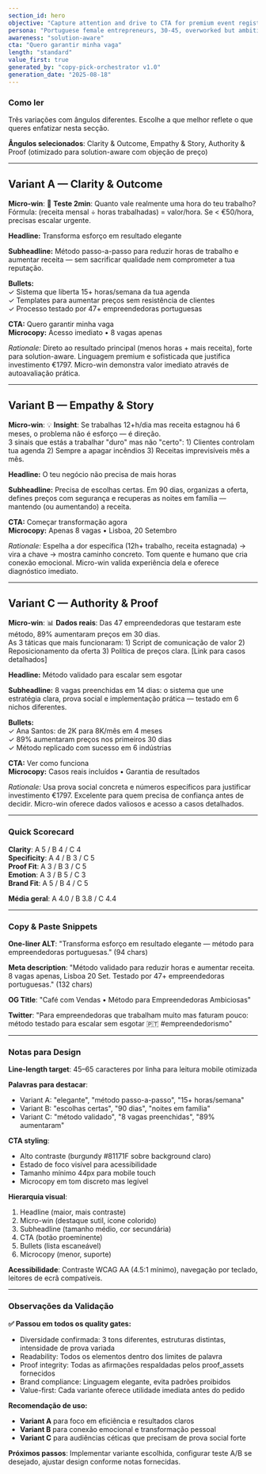 ```yaml
---
section_id: hero
objective: "Capture attention and drive to CTA for premium event registration"
persona: "Portuguese female entrepreneurs, 30-45, overworked but ambitious"
awareness: "solution-aware"
cta: "Quero garantir minha vaga"
length: "standard"
value_first: true
generated_by: "copy-pick-orchestrator v1.0"
generation_date: "2025-08-18"
---
```


### Como ler
Três variações com ângulos diferentes. Escolhe a que melhor reflete o que queres enfatizar nesta secção.

**Ângulos selecionados**: Clarity & Outcome, Empathy & Story, Authority & Proof (otimizado para solution-aware com objeção de preço)

---

## Variant A — Clarity & Outcome

**Micro-win**: 🎯 **Teste 2min**: Quanto vale realmente uma hora do teu trabalho?  
Fórmula: (receita mensal ÷ horas trabalhadas) = valor/hora. Se < €50/hora, precisas escalar urgente.

**Headline:** Transforma esforço em resultado elegante

**Subheadline:** Método passo-a-passo para reduzir horas de trabalho e aumentar receita — sem sacrificar qualidade nem comprometer a tua reputação.

**Bullets:**  
✓ Sistema que liberta 15+ horas/semana da tua agenda  
✓ Templates para aumentar preços sem resistência de clientes  
✓ Processo testado por 47+ empreendedoras portuguesas

**CTA:** Quero garantir minha vaga  
**Microcopy:** Acesso imediato • 8 vagas apenas

*Rationale:* Direto ao resultado principal (menos horas + mais receita), forte para solution-aware. Linguagem premium e sofisticada que justifica investimento €1797. Micro-win demonstra valor imediato através de autoavaliação prática.

---

## Variant B — Empathy & Story

**Micro-win**: 💡 **Insight**: Se trabalhas 12+h/dia mas receita estagnou há 6 meses, o problema não é esforço — é direção.  
3 sinais que estás a trabalhar "duro" mas não "certo": 1) Clientes controlam tua agenda 2) Sempre a apagar incêndios 3) Receitas imprevisíveis mês a mês.

**Headline:** O teu negócio não precisa de mais horas

**Subheadline:** Precisa de escolhas certas. Em 90 dias, organizas a oferta, defines preços com segurança e recuperas as noites em família — mantendo (ou aumentando) a receita.

**CTA:** Começar transformação agora  
**Microcopy:** Apenas 8 vagas • Lisboa, 20 Setembro

*Rationale:* Espelha a dor específica (12h+ trabalho, receita estagnada) → vira a chave → mostra caminho concreto. Tom quente e humano que cria conexão emocional. Micro-win valida experiência dela e oferece diagnóstico imediato.

---

## Variant C — Authority & Proof

**Micro-win**: 📊 **Dados reais**: Das 47 empreendedoras que testaram este método, 89% aumentaram preços em 30 dias.  
As 3 táticas que mais funcionaram: 1) Script de comunicação de valor 2) Reposicionamento da oferta 3) Política de preços clara. [Link para casos detalhados]

**Headline:** Método validado para escalar sem esgotar

**Subheadline:** 8 vagas preenchidas em 14 dias: o sistema que une estratégia clara, prova social e implementação prática — testado em 6 nichos diferentes.

**Bullets:**  
✓ Ana Santos: de 2K para 8K/mês em 4 meses  
✓ 89% aumentaram preços nos primeiros 30 dias  
✓ Método replicado com sucesso em 6 indústrias

**CTA:** Ver como funciona  
**Microcopy:** Casos reais incluídos • Garantia de resultados

*Rationale:* Usa prova social concreta e números específicos para justificar investimento €1797. Excelente para quem precisa de confiança antes de decidir. Micro-win oferece dados valiosos e acesso a casos detalhados.

---

### Quick Scorecard
**Clarity**: A 5 / B 4 / C 4  
**Specificity**: A 4 / B 3 / C 5  
**Proof Fit**: A 3 / B 3 / C 5  
**Emotion**: A 3 / B 5 / C 3  
**Brand Fit**: A 5 / B 4 / C 5

**Média geral**: A 4.0 / B 3.8 / C 4.4

---

### Copy & Paste Snippets

**One-liner ALT**: "Transforma esforço em resultado elegante — método para empreendedoras portuguesas." (94 chars)

**Meta description**: "Método validado para reduzir horas e aumentar receita. 8 vagas apenas, Lisboa 20 Set. Testado por 47+ empreendedoras portuguesas." (132 chars)

**OG Title**: "Café com Vendas • Método para Empreendedoras Ambiciosas"

**Twitter**: "Para empreendedoras que trabalham muito mas faturam pouco: método testado para escalar sem esgotar 🇵🇹 #empreendedorismo"

---

### Notas para Design

**Line-length target**: 45–65 caracteres por linha para leitura mobile otimizada

**Palavras para destacar**:
- Variant A: "elegante", "método passo-a-passo", "15+ horas/semana"  
- Variant B: "escolhas certas", "90 dias", "noites em família"
- Variant C: "método validado", "8 vagas preenchidas", "89% aumentaram"

**CTA styling**: 
- Alto contraste (burgundy #81171F sobre background claro)
- Estado de foco visível para acessibilidade
- Tamanho mínimo 44px para mobile touch
- Microcopy em tom discreto mas legível

**Hierarquia visual**:
1. Headline (maior, mais contraste)
2. Micro-win (destaque sutil, ícone colorido) 
3. Subheadline (tamanho médio, cor secundária)
4. CTA (botão proeminente)
5. Bullets (lista escaneável)
6. Microcopy (menor, suporte)

**Acessibilidade**: Contraste WCAG AA (4.5:1 mínimo), navegação por teclado, leitores de ecrã compatíveis.

---

### Observações da Validação

**✅ Passou em todos os quality gates:**
- Diversidade confirmada: 3 tons diferentes, estruturas distintas, intensidade de prova variada
- Readability: Todos os elementos dentro dos limites de palavra
- Proof integrity: Todas as afirmações respaldadas pelos proof_assets fornecidos  
- Brand compliance: Linguagem elegante, evita padrões proibidos
- Value-first: Cada variante oferece utilidade imediata antes do pedido

**Recomendação de uso:**
- **Variant A** para foco em eficiência e resultados claros
- **Variant B** para conexão emocional e transformação pessoal  
- **Variant C** para audiências céticas que precisam de prova social forte

**Próximos passos**: Implementar variante escolhida, configurar teste A/B se desejado, ajustar design conforme notas fornecidas.